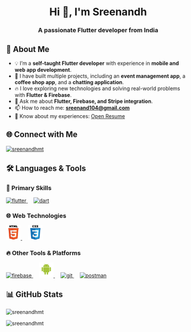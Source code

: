 <h1 align="center">Hi 👋, I'm Sreenandh</h1>
<h3 align="center">A passionate Flutter developer from India</h3>

## 🧐 About Me  
- 💡 I’m a **self-taught Flutter developer** with experience in **mobile and web app development**.  
- 🚀 I have built multiple projects, including an **event management app**, a **coffee shop app**, and a **chatting application**.  
- 🔥 I love exploring new technologies and solving real-world problems with **Flutter & Firebase**.  
- 💬 Ask me about **Flutter, Firebase, and Stripe integration**.  
- 📫 How to reach me: **sreenand104@gmail.com**  
- 📄 Know about my experiences: [Open Resume](https://docs.google.com/document/d/1dKIUh8v5vT0aTLuB7Kc4a4b0QAFEQJgrGZRoEmPIwQ0/edit?usp=sharing)  

## 🌐 Connect with Me  
<p align="left">
<a href="https://linkedin.com/in/sreenandhmt" target="_blank"><img align="center" src="https://raw.githubusercontent.com/rahuldkjain/github-profile-readme-generator/master/src/images/icons/Social/linked-in-alt.svg" alt="sreenandhmt" height="30" width="40" /></a>
</p>

## 🛠️ Languages & Tools  

### 🚀 Primary Skills  
<p align="left"> 
  <a href="https://flutter.dev" target="_blank"> 
    <img src="https://www.vectorlogo.zone/logos/flutterio/flutterio-icon.svg" alt="flutter" width="40" height="40"/> 
  </a>  
  &nbsp;&nbsp;&nbsp;
  <a href="https://dart.dev" target="_blank"> 
    <img src="https://www.vectorlogo.zone/logos/dartlang/dartlang-icon.svg" alt="dart" width="40" height="40"/> 
  </a>  
</p>

### 🌐 Web Technologies  
<p align="left"> 
  <a href="https://www.w3.org/html/" target="_blank"> 
    <img src="https://raw.githubusercontent.com/devicons/devicon/master/icons/html5/html5-original-wordmark.svg" alt="html5" width="40" height="40"/>  
  </a>  
  &nbsp;&nbsp;&nbsp;
  <a href="https://www.w3schools.com/css/" target="_blank"> 
    <img src="https://raw.githubusercontent.com/devicons/devicon/master/icons/css3/css3-original-wordmark.svg" alt="css3" width="40" height="40"/>  
  </a>  
</p>

### 🔥 Other Tools & Platforms  
<p align="left"> 
  <a href="https://firebase.google.com/" target="_blank"> 
    <img src="https://www.vectorlogo.zone/logos/firebase/firebase-icon.svg" alt="firebase" width="40" height="40"/>  
  </a>  
  &nbsp;&nbsp;&nbsp;
  <a href="https://developer.android.com" target="_blank"> 
    <img src="https://raw.githubusercontent.com/devicons/devicon/master/icons/android/android-original-wordmark.svg" alt="android" width="40" height="40"/>  
  </a>  
  &nbsp;&nbsp;&nbsp;
  <a href="https://git-scm.com/" target="_blank"> 
    <img src="https://www.vectorlogo.zone/logos/git-scm/git-scm-icon.svg" alt="git" width="40" height="40"/>  
  </a>  
  &nbsp;&nbsp;&nbsp;
  <a href="https://postman.com" target="_blank"> 
    <img src="https://www.vectorlogo.zone/logos/getpostman/getpostman-icon.svg" alt="postman" width="40" height="40"/>  
  </a>  
</p>

## 📊 GitHub Stats  
<p><img align="center" src="https://github-readme-stats.vercel.app/api/top-langs?username=sreenandhmt&show_icons=true&locale=en&layout=compact" alt="sreenandhmt" /></p>

<p align="left"> 
  <img src="https://komarev.com/ghpvc/?username=sreenandhmt&label=Profile%20views&color=0e75b6&style=flat" alt="sreenandhmt" /> 
</p>
